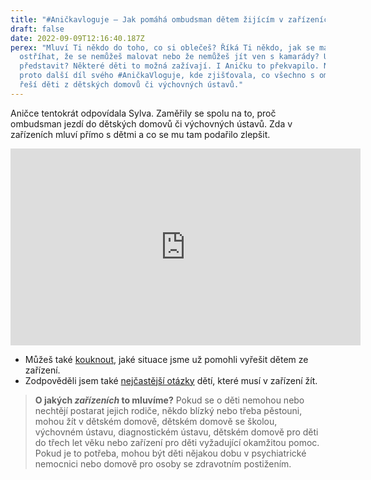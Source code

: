 ```yaml
---
title: "#Aničkavloguje – Jak pomáhá ombudsman dětem žijícím v zařízeních?"
draft: false
date: 2022-09-09T12:16:40.187Z
perex: "Mluví Ti někdo do toho, co si oblečeš? Říká Ti někdo, jak se máš
  ostříhat, že se nemůžeš malovat nebo že nemůžeš jít ven s kamarády? Umíš si to
  představit? Některé děti to možná zažívají. I Aničku to překvapilo. Natočila
  proto další díl svého #AničkaVloguje, kde zjišťovala, co všechno s ombudsmanem
  řeší děti z dětských domovů či výchovných ústavů."
---
```

A﻿ničce tentokrát odpovídala Sylva. Zaměřily se spolu na to, proč ombudsman jezdí do dětských domovů či výchovných ústavů. Zda v zařízeních mluví přímo s dětmi a co se mu tam podařilo zlepšit. 

<iframe width="560" height="315" src="https://www.youtube.com/embed/BfMYDjRmHJE" title="YouTube video player" frameborder="0" allow="accelerometer; autoplay; clipboard-write; encrypted-media; gyroscope; picture-in-picture" allowfullscreen></iframe>

* M﻿ůžeš také [kouknout](https://deti.ochrance.cz/pripady/ustavni-a-ochranna-vychova/), jaké situace jsme už pomohli vyřešit dětem ze zařízení. 
* Zodpověděli jsem také [nejčastější otázky](https://deti.ochrance.cz/jsem/v-domove/) dětí, které musí v zařízení žít. 

> **O jakých *zařízeních* to mluvíme?** Pokud se o děti nemohou nebo nechtějí postarat jejich rodiče, někdo blízký nebo třeba pěstouni, mohou žít v dětském domově, dětském domově se školou, výchovném ústavu, diagnostickém ústavu, dětském domově pro děti do třech let věku nebo zařízení pro děti vyžadující okamžitou pomoc. Pokud je to potřeba, mohou být děti nějakou dobu v psychiatrické nemocnici nebo domově pro osoby se zdravotním postižením.
